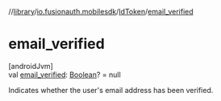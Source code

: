 //[library](../../../index.md)/[io.fusionauth.mobilesdk](../index.md)/[IdToken](index.md)/[email_verified](email_verified.md)

# email_verified

[androidJvm]\
val [email_verified](email_verified.md): [Boolean](https://kotlinlang.org/api/core/kotlin-stdlib/kotlin/-boolean/index.html)? = null

Indicates whether the user's email address has been verified.
